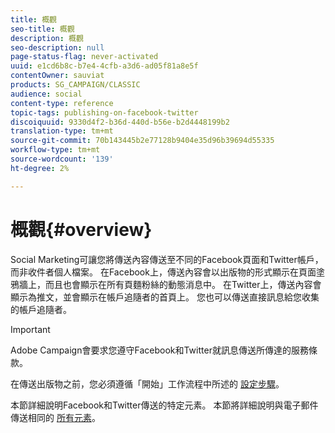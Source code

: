 ```yaml
---
title: 概觀
seo-title: 概觀
description: 概觀
seo-description: null
page-status-flag: never-activated
uuid: e1cd6b8c-b7e4-4cfb-a3d6-ad05f81a8e5f
contentOwner: sauviat
products: SG_CAMPAIGN/CLASSIC
audience: social
content-type: reference
topic-tags: publishing-on-facebook-twitter
discoiquuid: 9330d4f2-b36d-440d-b56e-b2d4448199b2
translation-type: tm+mt
source-git-commit: 70b143445b2e77128b9404e35d96b39694d55335
workflow-type: tm+mt
source-wordcount: '139'
ht-degree: 2%

---
```



# 概觀{#overview}

Social Marketing可讓您將傳送內容傳送至不同的Facebook頁面和Twitter帳戶，而非收件者個人檔案。 在Facebook上，傳送內容會以出版物的形式顯示在頁面塗鴉牆上，而且也會顯示在所有頁麵粉絲的動態消息中。 在Twitter上，傳送內容會顯示為推文，並會顯示在帳戶追隨者的首頁上。 您也可以傳送直接訊息給您收集的帳戶追隨者。

>[!IMPORTANT]
>
>Adobe Campaign會要求您遵守Facebook和Twitter就訊息傳送所傳達的服務條款。
>
>在傳送出版物之前，您必須遵循「開始」工作流程中所述的 [設定步驟](../../social/using/starting-workflows.md)。

本節詳細說明Facebook和Twitter傳送的特定元素。 本節將詳細說明與電子郵件傳送相同的 [所有元素](../../delivery/using/about-email-channel.md)。
